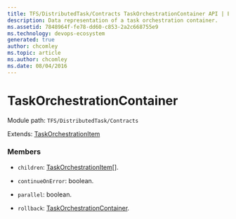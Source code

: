 ```yaml
---
title: TFS/DistributedTask/Contracts TaskOrchestrationContainer API | Extensions for Azure DevOps Services
description: Data representation of a task orchestration container.
ms.assetid: 7848964f-fe78-dd60-c853-2a2c668755e9
ms.technology: devops-ecosystem
generated: true
author: chcomley
ms.topic: article
ms.author: chcomley
ms.date: 08/04/2016
---
```


# TaskOrchestrationContainer

Module path: `TFS/DistributedTask/Contracts`

Extends: [TaskOrchestrationItem](../../../TFS/DistributedTask/Contracts/TaskOrchestrationItem.md)

### Members

- `children`: [TaskOrchestrationItem](../../../TFS/DistributedTask/Contracts/TaskOrchestrationItem.md)[].

- `continueOnError`: boolean.

- `parallel`: boolean.

- `rollback`: [TaskOrchestrationContainer](../../../TFS/DistributedTask/Contracts/TaskOrchestrationContainer.md).

